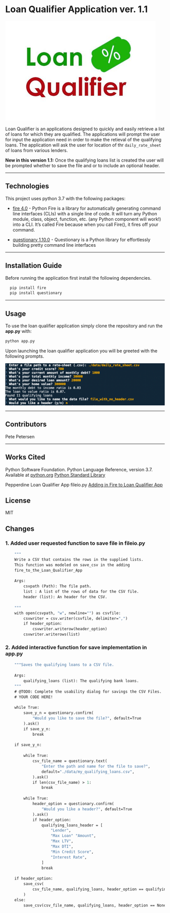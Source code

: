 # Loan Qualifier Application ver. 1.1

![Loan Qualifier Prompts](Images/loan_qual_logo.jpg)

Loan Qualifier is an applications designed to quickly and easily retrieve a list of loans for which they are qualified.  The applications will prompt the user for input the application need in order to make the retieval of the qualifying loans.   The application will ask the user for location of thr `daily_rate_sheet` of loans from various lenders.  

**New in this version 1.1:**  Once the qualifying loans list is created the user will be prompted whether to save the file and or to include an optional header.

---

## Technologies

This project uses python 3.7 with the following packages:


* [fire 4.0](https://pypi.org/project/fire/) - Python Fire is a library for automatically generating command line interfaces (CLIs) with a single line of code.  It will turn any Python module, class, object, function, etc. (any Python component will work!) into a CLI. It’s called Fire because when you call Fire(), it fires off your command.


* [questionary 1.10.0](https://pypi.org/project/questionary/) - Questionary is a Python library for effortlessly building pretty command line interfaces 

---

## Installation Guide

Before running the application first install the following dependencies.

```python
  pip install fire
  pip install questionary
```

---

## Usage

To use the loan qualifier application simply clone the repository and run the **app.py** with:

```python
python app.py
```

Upon launching the loan qualifier application you will be greeted with the following prompts.

![Loan Qualifier Prompts](Images/loan_qalifier.png)

---

## Contributors

Pete Petersen

---

## Works Cited

Python Software Foundation. Python Language Reference, version 3.7. Available at [python.org](http://www.python.org)
[Python Standard Library](https://docs.python.org/3/library/index.html)

Pepperdine Loan Qualifier App fileio.py [Adding in Fire to Loan Qualifier App](https://courses.bootcampspot.com/courses/1103/files/1264429/download)

## License

MIT

## Changes

### 1. Added user requested function to save file in fileio.py

```def save_csv(csvpath, list, header_option=None):
    """
    Write a CSV that contains the rows in the supplied lists.  
    This function was modeled on save_csv in the adding 
    fire_to_the_Loan_Qualifier_App

    Args:
        csvpath (Path): The file path.
        list : A list of the rows of data for the CSV file.
        header (list): An header for the CSV.

    """
    with open(csvpath, "w", newline="") as csvfile:
        csvwriter = csv.writer(csvfile, delimiter=",")
        if header_option:
            csvwriter.writerow(header_option)
        csvwriter.writerows(list)
```
### 2.  Added interactive function for save implementation in app.py

```def save_qualifying_loans(qualifying_loans):
    """Saves the qualifying loans to a CSV file.

    Args:
        qualifying_loans (list): The qualifying bank loans.
    """
    # @TODO: Complete the usability dialog for savings the CSV Files.
    # YOUR CODE HERE!

    while True:
        save_y_n = questionary.confirm(
            "Would you like to save the file?", default=True
        ).ask()
        if save_y_n:
            break

    if save_y_n:

        while True:
            csv_file_name = questionary.text(
                "Enter the path and name for the file to save?",
                default="./data/my_qualifying_loans.csv",
            ).ask()
            if len(csv_file_name) > 1:
                break

        while True:
            header_option = questionary.confirm(
                "Would you like a header?", default=True
            ).ask()
            if header_option:
                qualifying_loans_header = [
                    "Lender",
                    "Max Loan" "Amount",
                    "Max LTV",
                    "Max DTI",
                    "Min Credit Score",
                    "Interest Rate",
                ]
                break

    if header_option:
        save_csv(
            csv_file_name, qualifying_loans, header_option == qualifying_loans_header
        )
    else:
        save_csv(csv_file_name, qualifying_loans, header_option == None)
```
